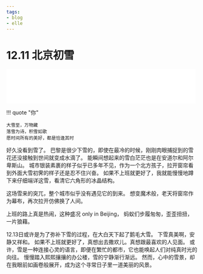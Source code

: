 ```yaml
---
tags:
- blog
- elle
---
```


<style>
/* 图片居中 */
img {
  display: block;
  margin-left: auto;
  margin-right: auto;
  width: 70%;
}
</style>

# 12.11 北京初雪


<iframe frameborder="no" border="0" marginwidth="0" marginheight="0" width=500 height=90 src="//music.163.com/outchain/player?type=2&id=1305774797&userid=375567587&auto=1&height=66"></iframe>

!!! quote "你"

    大雪至，万物藏
    落雪为诗，积雪如歌
    愿时间所有的美好，都是恰逢其时

好久没看到雪了。
巴黎是很少下雪的，即使在最冷的时候，刚刚肉眼捕捉到的雪花还没接触到世间就变成水滴了。
能瞬间想起来的雪白茫茫也是在安道尔和阿尔卑斯山。
城市银装素裹的样子似乎已多年不见，作为一个北方孩子，拉开窗帘看到外面大雪初霁的样子还是忍不住兴奋。
如果不上班就更好了，我就能慢慢地蹲下来仔细端详这雪，看清它六角形的冰晶结构。

这场雪来的突兀，整个城市似乎没有遇见它的到来。
想变魔术般，老天将窗帘作为幕布，再次拉开仿佛换了人间。

上班的路上真是热闹，这种盛况 only in Beijing，
蚂蚁们步履匆匆，歪歪扭扭，一片狼藉。

12.13日或许是为了弥补下雪的过程，在大白天下起了鹅毛大雪。
下雪真美啊，安静又祥和。
如果不上班就更好了，真想出去撒欢儿。真想跟最喜欢的人见面。
或许，雪是一种连接心灵的语言，即便在繁忙的都市，它也能唤起人们对纯真时光的向往。
慢慢踏入熙熙攘攘的办公楼，雪的宁静渐行渐远。
然而，心中的雪景，却在我眼前如画卷般展开，成为这个寻常日子里一道美丽的风景。